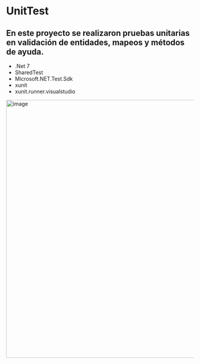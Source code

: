 # UnitTest
## En este proyecto se realizaron pruebas unitarias en validación de entidades, mapeos y métodos de ayuda.
* .Net 7
* SharedTest
* Microsoft.NET.Test.Sdk
* xunit
* xunit.runner.visualstudio

<img width="691" alt="image" src="https://github.com/Chisfx/App/assets/101854771/156394ed-3da9-4611-95ef-f4c0eecb4bd1">
